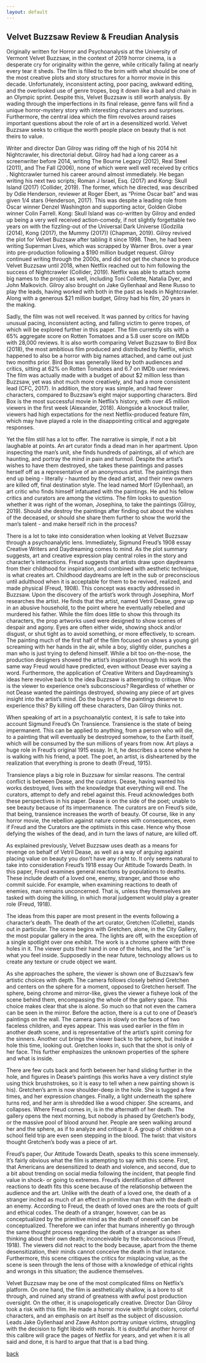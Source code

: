 ```yaml
---
layout: default
---
```


## Velvet Buzzsaw Review & Freudian Analysis

Originally written for Horror and Psychoanalysis at the University of Vermont
Velvet Buzzsaw, in the context of 2019 horror cinema, is a desperate cry for originality within the genre, while critically failing at nearly every tear it sheds. The film is filled to the brim with what should be one of the most creative plots and story structures for a horror movie in this decade. Unfortunately, inconsistent acting, poor pacing, awkward editing, and the overlooked use of genre tropes, bog it down like a ball and chain in an Olympic sprint. Despite this, Velvet Buzzsaw is still worth analysis. By wading through the imperfections in its final release, genre fans will find a unique horror-mystery story with interesting characters and surprises. Furthermore, the central idea which the film revolves around raises important questions about the role of art in a desensitized world. Velvet Buzzsaw seeks to critique the worth people place on beauty that is not theirs to value.

Writer and director Dan Gilroy was riding off the high of his 2014 hit Nightcrawler, his directorial debut. Gilroy had had a long career as a screenwriter before 2014, writing The Bourne Legacy (2012), Real Steel (2011), and The Fall (2006), none of which were well well received by critics . Nightcrawler turned his career around almost immediately. He began writing his next two scripts; Roman J Israel, Esq. (2017) and Kong: Skull Island (2017) (Collider, 2019). The former, which he directed, was described by Odie Henderson, reviewer at Roger Ebert, as “Prime Oscar bait” and was given 1/4 stars (Henderson, 2017). This was despite a leading role from Oscar winner Denzel Washington and supporting actor, Golden Globe winner Colin Farrell. Kong: Skull Island was co-written by Gilroy and ended up being a very well received action-comedy, if not slightly forgettable two years on with the fizzling-out of the Universal Dark Universe (Godzilla (2014), Kong (2017), the Mummy (2017)) (Chapman, 2019). Gilroy revived the plot for Velvet Buzzsaw after tabling it since 1998. Then, he had been writing Superman Lives, which was scrapped by Warner Bros. over a year into pre-production following a $190 million budget request. Gilroy continued writing through the 2000s, and did not get the chance to produce Velvet Buzzsaw until 2018, when Netflix reached out to him following the success of Nightcrawler (Collider, 2019). Netflix was able to attach some big names to the project as well, including Toni Collette, Natalia Dyer, and John Malkovich. Gilroy also brought on Jake Gyllenhaal and Rene Russo to play the leads, having worked with both in the past as leads in Nightcrawler. Along with a generous $21 million budget, Gilroy had his film, 20 years in the making.

Sadly, the film was not well received. It was panned by critics for having unusual pacing, inconsistent acting, and falling victim to genre tropes, of which will be explored further in this paper. The film currently sits with a 65% aggregate score on Rotten Tomatoes and a 5.8 user score on IMDb with 28,000 reviews. It is also worth comparing Velvet Buzzsaw to Bird Box (2018), the most ambitious film produced and distributed by Netflix, which happened to also be a horror with big names attached, and came out just two months prior. Bird Box was generally liked by both audiences and critics, sitting at 62% on Rotten Tomatoes and 6.7 on IMDb user reviews. The film was actually made with a budget of about $2 million less than Buzzsaw, yet was shot much more creatively, and had a more consistent lead (CFC, 2017). In addition, the story was simple, and had fewer characters, compared to Buzzsaw’s eight major supporting characters. Bird Box is the most successful movie in Netflix’s history, with over 45 million viewers in the first week (Alexander, 2018). Alongside a knockout trailer, viewers had high expectations for the next Netflix-produced feature film, which may have played a role in the disappointing critical and aggregate responses.

Yet the film still has a lot to offer. The narrative is simple, if not a bit laughable at points. An art curator finds a dead man in her apartment. Upon inspecting the man’s unit, she finds hundreds of paintings, all of which are haunting, and portray the mind in pain and turmoil. Despite the artist’s wishes to have them destroyed, she takes these paintings and passes herself off as a representative of an anonymous artist. The paintings then end up being - literally - haunted by the dead artist, and their new owners are killed off, final destination style. The lead named Morf (Gyllenhaal), an art critic who finds himself infatuated with the paintings. He and his fellow critics and curators are among the victims. The film looks to question whether it was right of the woman, Josephina, to take the paintings (Gilroy, 2019). Should she destroy the paintings after finding out about the wishes of the deceased, or should she share them further to show the world the man’s talent - and make herself rich in the process?

There is a lot to take into consideration when looking at Velvet Buzzsaw through a psychoanalytic lens. Immediately, Sigmund Freud’s 1908 essay Creative Writers and Daydreaming comes to mind. As the plot summary suggests, art and creative expression play central roles in the story and character’s interactions. Freud suggests that artists draw upon daydreams from their childhood for inspiration, and combined with aesthetic technique, is what creates art. Childhood daydreams are left in the sub or preconscious until adulthood when it is acceptable for them to be revived, realized, and made physical (Freud, 1908). This concept was exactly addressed in Buzzsaw. Upon the discovery of the artist’s work through Josephina, Morf researches the artist. He finds that the artist, named Vetril Dease, grew up in an abusive household, to the point where he eventually rebelled and murdered his father. While the film does little to show this through its characters, the prop artworks used were designed to show scenes of despair and agony. Eyes are often either wide, showing shock and/or disgust, or shut tight as to avoid something, or more effectively, to scream. The painting much of the first half of the film focused on shows a young girl screaming with her hands in the air, while a boy, slightly older, punches a man who is just trying to defend himself. While a bit too on-the-nose, the production designers showed the artist’s inspiration through his work the same way Freud would have predicted, even without Dease ever saying a word. Furthermore, the application of Creative Writers and Daydreaming’s ideas here revolve back to the idea Buzzsaw is attempting to critique. Who is the viewer to experience one’s subconscious? Regardless of whether or not Dease wanted the paintings destroyed, showing any piece of art gives insight into the artist’s mind. Do the buyers of the paintings deserve to experience this? By killing off these characters, Dan Gilroy thinks not.

When speaking of art in a psychoanalytic context, it is safe to take into account Sigmund Freud’s On Transience. Transience is the state of being impermanent. This can be applied to anything, from a person who will die, to a painting that will eventually be destroyed somehow, to the Earth itself, which will be consumed by the sun millions of years from now. Art plays a huge role in Freud’s original 1915 essay. In it, he describes a scene where he is walking with his friend, a poet. The poet, an artist, is disheartened by the realization that everything is prone to death (Freud, 1915).

Transience plays a big role in Buzzsaw for similar reasons. The central conflict is between Dease, and the curators. Dease, having wanted his works destroyed, lives with the knowledge that everything will end. The curators, attempt to defy and rebel against this. Freud acknowledges both these perspectives in his paper. Dease is on the side of the poet; unable to see beauty because of its impermanence. The curators are on Freud’s side, that being, transience increases the worth of beauty. Of course, like in any horror movie, the rebellion against nature comes with consequences, even if Freud and the Curators are the optimists in this case. Hence why those defying the wishes of the dead, and in turn the laws of nature, are killed off.

As explained previously, Velvet Buzzsaw uses death as a means for revenge on behalf of Vetril Dease, as well as a way of arguing against placing value on beauty you don’t have any right to. It only seems natural to take into consideration Freud’s 1918 essay Our Attitude Towards Death. In this paper, Freud examines general reactions by populations to deaths. These include death of a loved one, enemy, stranger, and those who commit suicide. For example, when examining reactions to death of enemies, man remains unconcerned. That is, unless they themselves are tasked with doing the killing, in which moral judgement would play a greater role (Freud, 1918).

The ideas from this paper are most present in the events following a character’s death. The death of the art curator, Gretchen (Collette), stands out in particular. The scene begins with Gretchen, alone, in the City Gallery, the most popular gallery in the area. The lights are off, with the exception of a single spotlight over one exhibit. The work is a chrome sphere with three holes in it. The viewer puts their hand in one of the holes, and the “art” is what you feel inside. Supposedly in the near future, technology allows us to create any texture or crude object we want.

As she approaches the sphere, the viewer is shown one of Buzzsaw’s few artistic choices with depth. The camera follows closely behind Gretchen and centers on the sphere for a moment, opposed to Gretchen herself. The sphere, being chrome and mirror-like, gives the viewer a fisheye look of the scene behind them, encompassing the whole of the gallery space. This choice makes clear that she is alone. So much so that not even the camera can be seen in the mirror.
Before the action, there is a cut to one of Dease’s paintings on the wall. The camera pans in slowly on the faces of two faceless children, and eyes appear. This was used earlier in the film in another death scene, and is representative of the artist’s spirit coming for the sinners. Another cut brings the viewer back to the sphere, but inside a hole this time, looking out. Gretchen looks in, such that the shot is only of her face. This further emphasizes the unknown properties of the sphere and what is inside.

There are few cuts back and forth between her hand sliding further in the hole, and figures in Dease’s paintings (his works have a very distinct style using thick brushstrokes, so it is easy to tell when a new painting shown is his). Gretchen’s arm is now shoulder-deep in the hole. She is tugged a few times, and her expression changes. Finally, a light underneath the sphere turns red, and her arm is shredded like a wood chipper. She screams, and collapses.
Where Freud comes in, is in the aftermath of her death. The gallery opens the next morning, but nobody is phased by Gretchen’s body, or the massive pool of blood around her. People are seen walking around her and the sphere, as if to analyze and critique it. A group of children on a school field trip are even seen stepping in the blood. The twist: that visitors thought Gretchen’s body was a piece of art.

Freud’s paper, Our Attitude Towards Death, speaks to this scene immensely. It’s fairly obvious what the film is attempting to say with this scene. First, that Americans are desensitized to death and violence, and second, due to a bit about trending on social media following the incident, that people find value in shock- or going to extremes. Freud’s identification of different reactions to death fits this scene because of the relationship between the audience and the art. Unlike with the death of a loved one, the death of a stranger incited as much of an effect in primitive man than with the death of an enemy. According to Freud, the death of loved ones are the roots of guilt and ethical codes. The death of a stranger, however, can be as conceptualized by the primitive mind as the death of oneself can be conceptualized. Therefore we can infer that humans inherently go through the same thought process regarding the death of a stranger as when thinking about their own death; inconceivable by the subconscious (Freud, 1918). The viewers did not react to the body because, apart from the theme desensitization, their minds cannot conceive the death in that instance. Furthermore, this scene critiques the critics for misplacing value, as the scene is seen through the lens of those with a knowledge of ethical rights and wrongs in this situation; the audience themselves.

Velvet Buzzsaw may be one of the most complicated films on Netflix’s platform. On one hand, the film is aesthetically shallow, is a bore to sit through, and ruined any strand of greatness with awful post production oversight. On the other, it is unapologetically creative. Director Dan Gilroy took a risk with this film. He made a horror movie with bright colors, colorful characters, and an emphasis on art itself as the subject of discussion. Leads Jake Gyllenhaal and Zawe Ashton portray unique victims, struggling with the decision to fight libido with morals. It is doubtful another horror of this calibre will grace the pages of Netflix for years, and yet when it is all said and done, it is hard to argue that that is a bad thing.


[back](./././)
